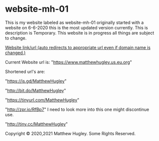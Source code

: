 # website-mh-01
This is my website labeled as website-mh-01 originally started with a website on 6-6-2020 this is the most updated version currently. This is description is Temporary. This website is in progress all things are subject to change.

[Website link/url (auto redirects to appropriate url even if domain name is changed.)](https://mhmatthewhugley.github.io/website-mh-01)

Current Website url is: "https://www.matthewhugley.us.eu.org"

Shortened url's are:

"https://is.gd/MatthewHugley"

"http://bit.do/MatthewHugley"

"https://tinyurl.com/MatthewHugley"

"http://zpr.io/RfBp7" I need to look more into this one might discontinue use.

"http://tiny.cc/MatthewHugley"

Copyright © 2020,2021 Matthew Hugley. Some Rights Reserved.
